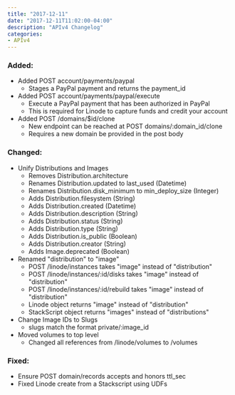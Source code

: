 ```yaml
---
title: "2017-12-11"
date: "2017-12-11T11:02:00-04:00"
description: "APIv4 Changelog"
categories:
- APIv4
---
```

### Added:

* Added POST account/payments/paypal
  * Stages a PayPal payment and returns the payment_id
* Added POST account/payments/paypal/execute
  * Execute a PayPal payment that has been authorized in PayPal
  * This is required for Linode to capture funds and credit your account
* Added POST /domains/$id/clone
  * New endpoint can be reached at POST domains/:domain_id/clone
  * Requires a new domain be provided in the post body

### Changed:

* Unify Distributions and Images
  * Removes Distribution.architecture
  * Renames Distribution.updated to last_used (Datetime)
  * Renames Distribution.disk_minimum to min_deploy_size (Integer)
  * Adds Distribution.filesystem (String)
  * Adds Distribution.created (Datetime)
  * Adds Distribution.description (String)
  * Adds Distribution.status (String)
  * Adds Distribution.type (String)
  * Adds Distribution.is_public (Boolean)
  * Adds Distribution.creator (String)
  * Adds Image.deprecated (Boolean)
* Renamed "distribution" to "image"
  * POST /linode/instances takes "image" instead of "distribution"
  * POST /linode/instances/:id/disks takes "image" instead of "distribution"
  * POST /linode/instances/:id/rebuild takes "image" instead of "distribution"
  * Linode object returns "image" instead of "distribution"
  * StackScript object returns "images" instead of "distributions"
* Change Image IDs to Slugs
  * slugs match the format private/:image_id
* Moved volumes to top level
  * Changed all references from /linode/volumes to /volumes

### Fixed:

* Ensure POST domain/records accepts and honors ttl_sec
* Fixed Linode create from a Stackscript using UDFs